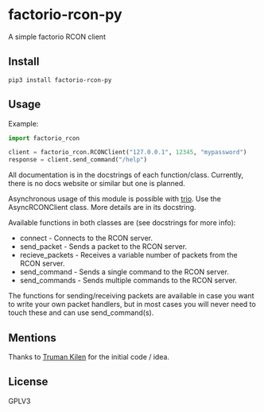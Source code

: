 # factorio-rcon-py

A simple factorio RCON client

## Install

`pip3 install factorio-rcon-py`

## Usage

Example:
```python
import factorio_rcon

client = factorio_rcon.RCONClient("127.0.0.1", 12345, "mypassword")
response = client.send_command("/help")
```

All documentation is in the docstrings of each function/class. Currently,
there is no docs website or similar but one is planned.

Asynchronous usage of this module is possible with [trio](https://github.com/python-trio/trio). Use the AsyncRCONClient class. More details are in its docstring.

Available functions in both classes are (see docstrings for more info):
* connect - Connects to the RCON server.
* send_packet - Sends a packet to the RCON server.
* recieve_packets - Receives a variable number of packets from the RCON server.
* send_command - Sends a single command to the RCON server.
* send_commands - Sends multiple commands to the RCON server.

The functions for sending/receiving packets are available in case you want to
write your own packet handlers, but in most cases you will never need to touch
these and can use send_command(s).

## Mentions

Thanks to [Truman Kilen](https://github.com/trumank) for the initial code / idea.


## License

GPLV3
